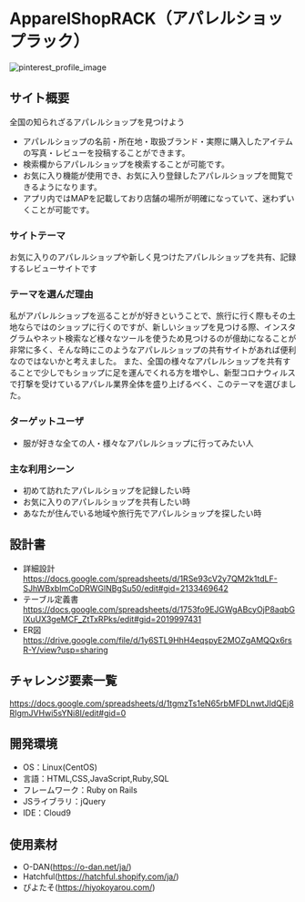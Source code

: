 # ApparelShopRACK（アパレルショップラック）
![pinterest_profile_image](https://user-images.githubusercontent.com/95622688/161740612-9af7052c-bcea-4e6d-832f-9f51684e5adb.png)

## サイト概要
全国の知られざるアパレルショップを見つけよう
- アパレルショップの名前・所在地・取扱ブランド・実際に購入したアイテムの写真・レビューを投稿することができます。
- 検索欄からアパレルショップを検索することが可能です。
- お気に入り機能が使用でき、お気に入り登録したアパレルショップを閲覧できるようになります。
- アプリ内ではMAPを記載しており店舗の場所が明確になっていて、迷わずいくことが可能です。

### サイトテーマ
お気に入りのアパレルショップや新しく見つけたアパレルショップを共有、記録するレビューサイトです

### テーマを選んだ理由
私がアパレルショップを巡ることがが好きということで、旅行に行く際もその土地ならではのショップに行くのですが、新しいショップを見つける際、インスタグラムやネット検索など様々なツールを使うため見つけるのが億劫になることが非常に多く、そんな時にこのようなアパレルショップの共有サイトがあれば便利なのではないかと考えました。
また、全国の様々なアパレルショップを共有することで少しでもショップに足を運んでくれる方を増やし、新型コロナウィルスで打撃を受けているアパレル業界全体を盛り上げるべく、このテーマを選びました。

### ターゲットユーザ
- 服が好きな全ての人・様々なアパレルショップに行ってみたい人

### 主な利用シーン
- 初めて訪れたアパレルショップを記録したい時
- お気に入りのアパレルショップを共有したい時
- あなたが住んでいる地域や旅行先でアパレルショップを探したい時

## 設計書
- 詳細設計<br>
https://docs.google.com/spreadsheets/d/1RSe93cV2y7QM2k1tdLF-SJhWBxbImCoDRWGlNBgSu50/edit#gid=2133469642
- テーブル定義書<br>
https://docs.google.com/spreadsheets/d/1753fo9EJGWgABcyOjP8aqbGlXuUX3geMCF_ZtTxRPks/edit#gid=2019997431
- ER図<br>
https://drive.google.com/file/d/1y6STL9HhH4eqspyE2MOZgAMQQx6rsR-Y/view?usp=sharing

## チャレンジ要素一覧
<https://docs.google.com/spreadsheets/d/1tgmzTs1eN65rbMFDLnwtJIdQEj8RIgmJVHwi5sYNi8I/edit#gid=0>

## 開発環境
- OS：Linux(CentOS)
- 言語：HTML,CSS,JavaScript,Ruby,SQL
- フレームワーク：Ruby on Rails
- JSライブラリ：jQuery
- IDE：Cloud9

## 使用素材
- O-DAN(https://o-dan.net/ja/)
- Hatchful(https://hatchful.shopify.com/ja/)
- ぴよたそ(https://hiyokoyarou.com/)
